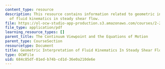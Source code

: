 ```yaml
---
content_type: resource
description: This resource contains information related to geometric interpretation
  of fluid kinematics in steady shear flow.
file: https://ol-ocw-studio-app-production.s3.amazonaws.com/courses/2-25-advanced-fluid-mechanics-fall-2013/684c85df01edb74bcd1d36e0a210de6e_MIT2_25F13_Geometric_Inte.pdf
file_type: application/pdf
learning_resource_types: []
parent_title: The Continuum Viewpoint and the Equations of Motion
parent_type: CourseSection
resourcetype: Document
title: Geometric Interpretation of Fluid Kinematics In Steady Shear Flow
type: OCWFile
uid: 684c85df-01ed-b74b-cd1d-36e0a210de6e
---
```

